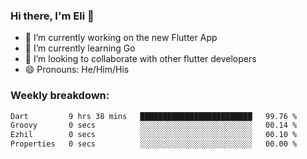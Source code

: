 ### Hi there, I'm Eli 👋
- 🔭 I’m currently working on the new Flutter App
- 🌱 I’m currently learning Go
- 🦄 I’m looking to collaborate with other flutter developers
- 😄 Pronouns: He/Him/His

### Weekly breakdown:
<!--START_SECTION:waka-->

```txt
Dart         9 hrs 38 mins   █████████████████████████   99.76 %
Groovy       0 secs          ░░░░░░░░░░░░░░░░░░░░░░░░░   00.14 %
Ezhil        0 secs          ░░░░░░░░░░░░░░░░░░░░░░░░░   00.10 %
Properties   0 secs          ░░░░░░░░░░░░░░░░░░░░░░░░░   00.00 %
```

<!--END_SECTION:waka-->
